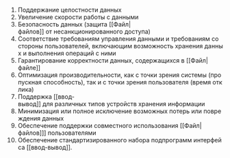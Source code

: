 1. Поддержание целостности данных
2. Увеличение скорости работы с данными
3. Безопасность данных (защита [[Файл|файлов]] от несанкционированного доступа)
4. Соответствие требованиям управления данными и требованиям со стороны пользователей, включающим возможность хранения данных и выполнения операций с ними
5. Гарантирование корректности данных, содержащихся в [[Файл|файле]]
6. Оптимизация производительности, как с точки зрения системы (пропускная способность), так и с точки зрения пользователя (время отклика)
7. Поддержка [[ввод-вывод]] для различных типов устройств хранения информации
8. Минимизация или полное исключение возможных потерь или повреждения данных
9. Обеспечение поддержки совместного использования [[Файл|файлов]]] пользователями
10. Обеспечение стандартизированного набора подпрограмм интерфейса [[ввод-вывод]].
